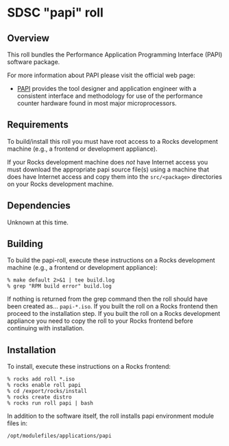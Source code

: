 # SDSC "papi" roll

## Overview

This roll bundles the Performance Application Programming Interface (PAPI)
software package.

For more information about PAPI please visit the official web page:

- <a href="http://icl.cs.utk.edu/papi/" target="_blank">PAPI</a> provides the
tool designer and application engineer with a consistent interface and
methodology for use of the performance counter hardware found in most major
microprocessors.


## Requirements

To build/install this roll you must have root access to a Rocks development
machine (e.g., a frontend or development appliance).

If your Rocks development machine does *not* have Internet access you must
download the appropriate papi source file(s) using a machine that does
have Internet access and copy them into the `src/<package>` directories on your
Rocks development machine.


## Dependencies

Unknown at this time.


## Building

To build the papi-roll, execute these instructions on a Rocks development
machine (e.g., a frontend or development appliance):

```shell
% make default 2>&1 | tee build.log
% grep "RPM build error" build.log
```

If nothing is returned from the grep command then the roll should have been
created as... `papi-*.iso`. If you built the roll on a Rocks frontend then
proceed to the installation step. If you built the roll on a Rocks development
appliance you need to copy the roll to your Rocks frontend before continuing
with installation.


## Installation

To install, execute these instructions on a Rocks frontend:

```shell
% rocks add roll *.iso
% rocks enable roll papi
% cd /export/rocks/install
% rocks create distro
% rocks run roll papi | bash
```

In addition to the software itself, the roll installs papi environment
module files in:

```shell
/opt/modulefiles/applications/papi
```
